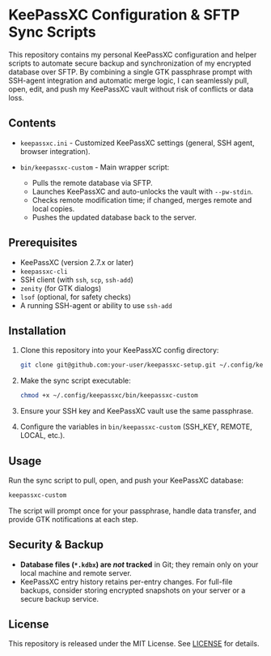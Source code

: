 # KeePassXC Configuration & SFTP Sync Scripts

This repository contains my personal KeePassXC configuration and helper scripts to automate secure backup and synchronization of my encrypted database over SFTP. By combining a single GTK passphrase prompt with SSH-agent integration and automatic merge logic, I can seamlessly pull, open, edit, and push my KeePassXC vault without risk of conflicts or data loss.

## Contents

- `keepassxc.ini` - Customized KeePassXC settings (general, SSH agent, browser integration).
- `bin/keepassxc-custom` - Main wrapper script:

  - Pulls the remote database via SFTP.
  - Launches KeePassXC and auto-unlocks the vault with `--pw-stdin`.
  - Checks remote modification time; if changed, merges remote and local copies.
  - Pushes the updated database back to the server.

## Prerequisites

- KeePassXC (version 2.7.x or later)
- `keepassxc-cli`
- SSH client (with `ssh`, `scp`, `ssh-add`)
- `zenity` (for GTK dialogs)
- `lsof` (optional, for safety checks)
- A running SSH-agent or ability to use `ssh-add`

## Installation

1. Clone this repository into your KeePassXC config directory:

   ```bash
   git clone git@github.com:your-user/keepassxc-setup.git ~/.config/keepassxc
   ```

2. Make the sync script executable:

   ```bash
   chmod +x ~/.config/keepassxc/bin/keepassxc-custom
   ```

3. Ensure your SSH key and KeePassXC vault use the same passphrase.
4. Configure the variables in `bin/keepassxc-custom` (SSH_KEY, REMOTE, LOCAL, etc.).

## Usage

Run the sync script to pull, open, and push your KeePassXC database:

```bash
keepassxc-custom
```

The script will prompt once for your passphrase, handle data transfer, and provide GTK notifications at each step.

## Security & Backup

- **Database files (`*.kdbx`) are _not_ tracked** in Git; they remain only on your local machine and remote server.
- KeePassXC entry history retains per-entry changes. For full-file backups, consider storing encrypted snapshots on your server or a secure backup service.

## License

This repository is released under the MIT License. See [LICENSE](LICENSE) for details.
